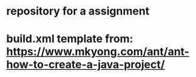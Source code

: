 # repository for a assignment
# build.xml template from: https://www.mkyong.com/ant/ant-how-to-create-a-java-project/
